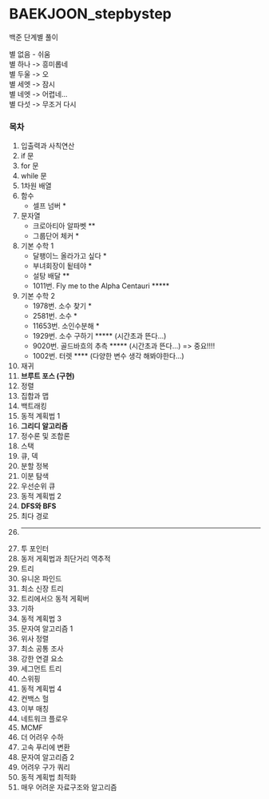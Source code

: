 # BAEKJOON_stepbystep
백준 단계별 풀이

별 없음 - 쉬움  
별 하나 -> 흥미롭네  
별 두울 -> 오  
별 세엣 -> 잠시  
별 네엣 -> 어렵네...  
별 다섯 -> 무조거 다시  


### 목차
1. 입출력과 사칙연산
2. if 문
3. for 문
4. while 문
5. 1차원 배열
6. 함수
    - 셀프 넘버 *
8. 문자열
    - 크로아티아 알파벳 **
    - 그룹단어 체커 *
10. 기본 수학 1
    - 달팽이느 올라가고 싶다 *
    - 부녀회장이 됱테야 *
    - 설탕 배달 **
    - 1011번. Fly me to the Alpha Centauri *****
12. 기본 수학 2
    - 1978번. 소수 찾기 *
    - 2581번. 소수 *
    - 11653번. 소인수분해 *
    - 1929번. 소수 구하기 ***** (시간초과 뜬다...)
    - 9020번. 골드바흐의 추측 ***** (시간초과 뜬다...) => 중요!!!!
    - 1002번. 터렛 **** (다양한 변수 생각 해봐야한다...)
14. 재귀
15. **브루트 포스 (구현)**
16. 정렬
17. 집합과 맵
18. 백트래킹
19. 동적 계획법 1
20. **그리디 알고리즘**
21. 정수론 및 조합론
22. 스택
23. 큐, 덱
24. 분할 정복
25. 이분 탐색
26. 우선순위 큐
27. 동적 계획법 2
28. **DFS와 BFS**
29. 최다 경로
30. ---------------
31. 투 포인터
32. 동저 게획법과 최단거리 역추적
33. 트리
34. 유니온 파인드
35. 최소 신장 트리
36. 트리에서으 동적 게획버
37. 기하
38. 동적 계획법 3
39. 문자여 알고리즘 1
40. 위사 정렬
41. 최소 공통 조사
42. 강한 연결 요소
43. 세그먼트 트리
44. 스위핑
45. 동적 계획법 4
46. 컨백스 헐
47. 이부 매칭
48. 네트워크 플로우
49. MCMF
50. 더 어려우 수하
51. 고속 푸리에 변환
52. 문자여 알고리즘 2
53. 어려우 구가 쿼리
54. 동적 계획법 최적화
55. 매우 어려운 자료구조와 알고리즘
